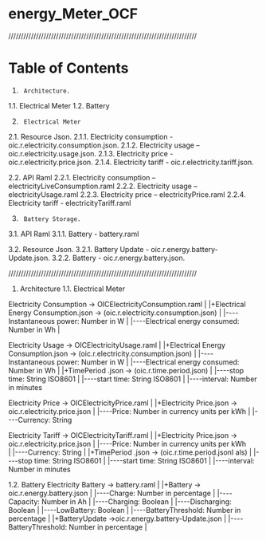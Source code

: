 # energy_Meter_OCF

///////////////////////////////////////////////////////////////////////////

# Table of Contents

1.  	Architecture. 
1.1.   	Electrical Meter 
1.2.   	Battery

2.  	Electrical Meter 
2.1.   	Resource Json. 
2.1.1.    	Electricity consumption - oic.r.electricity.consumption.json. 
2.1.2.    	Electricity usage – oic.r.electricity.usage.json. 
2.1.3.    	Electricity price - oic.r.electricity.price.json. 
2.1.4.    	Electricity tariff - oic.r.electricity.tariff.json. 

2.2.   	API Raml 
2.2.1.    	Electricity consumption – electricityLiveConsumption.raml 
2.2.2.    	Electricity usage – electricityUsage.raml 
2.2.3.    	Electricity price – electricityPrice.raml 
2.2.4.    	Electricity tariff - electricityTariff.raml 

3.  	Battery Storage. 
3.1.   	API Raml 
3.1.1.    	Battery - battery.raml 

3.2.   	Resource Json. 
3.2.1.    	Battery Update - oic.r.energy.battery-Update.json. 
3.2.2.    	Battery - oic.r.energy.battery.json. 
 
///////////////////////////////////////////////////////////////////////////
1. 	Architecture
1.1.   Electrical Meter

Electricity Consumption ->  OICElectricityConsumption.raml
|
|+Electrical Energy Consumption.json -> (oic.r.electricity.consumption.json)
| |----Instantaneous power: Number in W
| |----Electrical energy consumed: Number in Wh
|
 
Electricity Usage -> OICElectricityUsage.raml
|
|+Electrical Energy Consumption.json -> (oic.r.electricity.consumption.json)
| |----Instantaneous power: Number in W
| |----Electrical energy consumed: Number in Wh
|
|+TimePeriod .json -> (oic.r.time.period.json)
| |----stop time: String ISO8601
| |----start time: String ISO8601
| |----interval: Number in minutes
 
Electricity Price ->   OICElectricityPrice.raml
|
|+Electricity Price.json -> oic.r.electricity.price.json
| |----Price: Number in currency units per kWh
| |----Currency: String
 
Electricity Tariff  -> OICElectricityTariff.raml
|
|+Electricity Price.json -> oic.r.electricity.price.json
| |----Price: Number in currency units per kWh  
| |----Currency: String
|
|+TimePeriod .json -> (oic.r.time.period.jsonI als)
| |----stop time: String ISO8601
| |----start time: String ISO8601
| |----interval: Number in minutes  

1.2.   Battery
Electricity Battery ->   battery.raml
|
|+Battery -> oic.r.energy.battery.json
| |----Charge: Number in percentage
| |----Capacity: Number in Ah
| |----Charging: Boolean
| |----Discharging: Boolean
| |----LowBattery: Boolean
| |----BatteryThreshold: Number in percentage
|
|+BatteryUpdate ->oic.r.energy.battery-Update.json
| |----BatteryThreshold: Number in percentage
|
